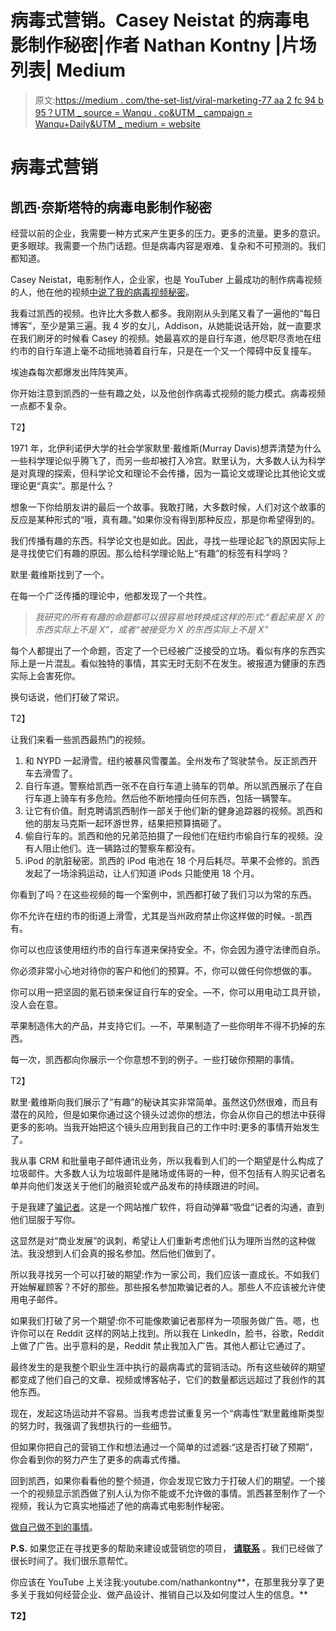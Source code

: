 # 病毒式营销。Casey Neistat 的病毒电影制作秘密|作者 Nathan Kontny |片场列表| Medium

> 原文:[https://medium . com/the-set-list/viral-marketing-77 aa 2 fc 94 b 95？UTM _ source = Wanqu . co&UTM _ campaign = Wanqu+Daily&UTM _ medium = website](https://medium.com/the-set-list/viral-marketing-77aa2fc94b95?utm_source=wanqu.co&utm_campaign=Wanqu+Daily&utm_medium=website)

# 病毒式营销

## 凯西·奈斯塔特的病毒电影制作秘密



经营以前的企业，我需要一种方式来产生更多的压力。更多的流量。更多的意识。更多眼球。我需要一个热门话题。但是病毒内容是艰难、复杂和不可预测的。我们都知道。

Casey Neistat，电影制作人，企业家，也是 YouTuber 上最成功的制作病毒视频的人，他在他的视频[中说了我的病毒视频秘密](https://www.youtube.com/watch?v=K3zpizyXqfk)。

我看过凯西的视频。也许比大多数人都多。我刚刚从头到尾又看了一遍他的“每日博客”，至少是第三遍。我 4 岁的女儿，Addison，从她能说话开始，就一直要求在我们刷牙的时候看 Casey 的视频。她最喜欢的是自行车道，他尽职尽责地在纽约市的自行车道上毫不动摇地骑着自行车，只是在一个又一个障碍中反复撞车。

埃迪森每次都爆发出阵阵笑声。

你开始注意到凯西的一些有趣之处，以及他创作病毒式视频的能力模式。病毒视频一点都不复杂。



T2】

1971 年，北伊利诺伊大学的社会学家默里·戴维斯(Murray Davis)想弄清楚为什么一些科学理论似乎腾飞了，而另一些却被打入冷宫。默里认为，大多数人认为科学是对真理的探索，但科学论文和理论不会传播，因为一篇论文或理论比其他论文或理论更“真实”。那是什么？

想象一下你给朋友讲的最后一个故事。我敢打赌，大多数时候，人们对这个故事的反应是某种形式的“哦，真有趣。”如果你没有得到那种反应，那是你希望得到的。

我们传播有趣的东西。科学论文也是如此。因此，寻找一些理论起飞的原因实际上是寻找使它们有趣的原因。那么给科学理论贴上“有趣”的标签有科学吗？

默里·戴维斯找到了一个。

在每一个广泛传播的理论中，他都发现了一个共性。

> *我研究的所有有趣的命题都可以很容易地转换成这样的形式:“看起来是 X 的东西实际上不是 X”，或者“被接受为 X 的东西实际上不是 X”*

每个人都提出了一个命题，否定了一个已经被广泛接受的立场。看似有序的东西实际上是一片混乱。看似独特的事情，其实无时无刻不在发生。被报道为健康的东西实际上会害死你。

换句话说，他们打破了常识。

T2】

让我们来看一些凯西最热门的视频。

1.  和 NYPD 一起滑雪。纽约被暴风雪覆盖。全州发布了驾驶禁令。反正凯西开车去滑雪了。
2.  自行车道。警察给凯西一张不在自行车道上骑车的罚单。所以凯西展示了在自行车道上骑车有多危险。然后他不断地撞向任何东西，包括一辆警车。
3.  让它有价值。耐克聘请凯西制作一部关于他们新的健身追踪器的视频。凯西和他的朋友马克斯一起环游世界，结果把预算搞砸了。
4.  偷自行车的。凯西和他的兄弟范拍摄了一段他们在纽约市偷自行车的视频。没有人阻止他们。连一辆路过的警察车都没有。
5.  iPod 的肮脏秘密。凯西的 iPod 电池在 18 个月后耗尽。苹果不会修的。凯西发起了一场涂鸦运动，让人们知道 iPods 只能使用 18 个月。

你看到了吗？在这些视频的每一个案例中，凯西都打破了我们习以为常的东西。

你不允许在纽约市的街道上滑雪，尤其是当州政府禁止你这样做的时候。-凯西有。

你可以也应该使用纽约市的自行车道来保持安全。不，你会因为遵守法律而自杀。

你必须非常小心地对待你的客户和他们的预算。不，你可以做任何你想做的事。

你可以用一把坚固的氪石锁来保证自行车的安全。—不，你可以用电动工具开锁，没人会在意。

苹果制造伟大的产品，并支持它们。—不，苹果制造了一些你明年不得不扔掉的东西。

每一次，凯西都向你展示一个你意想不到的例子。一些打破你预期的事情。

T2】

默里·戴维斯向我们展示了“有趣”的秘诀其实非常简单。虽然这仍然很难，而且有潜在的风险，但是如果你通过这个镜头过滤你的想法，你会从你自己的想法中获得更多的影响。当我开始把这个镜头应用到我自己的工作中时:更多的事情开始发生了。

我从事 CRM 和批量电子邮件通讯业务，所以我看到人们的一个期望是什么构成了垃圾邮件。大多数人认为垃圾邮件是赌场或伟哥的一种，但不包括有人购买记者名单并向他们发送关于他们的融资轮或产品发布的持续跟进的时间。

于是我建了[骗记者](http://trickajournalist.com/)。这是一个网站推广软件，将自动弹幕“吸盘”记者的沟通，直到他们屈服于写你。

这显然是对“商业发展”的讽刺，希望让人们重新考虑他们认为理所当然的这种做法。我没想到人们会真的报名参加。然后他们做到了。

所以我寻找另一个可以打破的期望:作为一家公司，我们应该一直成长。不如我们开始解雇顾客？不好的那些。那些报名参加欺骗记者的人。那些人不应该被允许使用电子邮件。

如果我们打破了另一个期望:你不可能像欺骗记者那样为一项服务做广告。嗯，也许你可以在 Reddit 这样的网站上找到。所以我在 LinkedIn，脸书，谷歌，Reddit 上做了广告。出乎意料的是，Reddit 禁止我加入广告。其他人都让它通过了。

最终发生的是我整个职业生涯中执行的最病毒式的营销活动。所有这些破碎的期望都变成了他们自己的文章、视频或博客帖子，它们的数量都远远超过了我创作的其他东西。

现在，发起这场运动并不容易。当我考虑尝试重复另一个“病毒性”默里戴维斯类型的努力时，我强调了我想执行的一些细节。

但如果你把自己的营销工作和想法通过一个简单的过滤器:“这是否打破了预期”，你会看到你的努力产生了更多的病毒式传播。

回到凯西，如果你看看他的整个频道，你会发现它致力于打破人们的期望。一个接一个的视频显示凯西做了别人认为你不能或不允许做的事情。凯西甚至制作了一个视频，我认为它真实地描述了他的病毒式电影制作秘密。

[做自己做不到的事情](https://www.youtube.com/watch?v=jG7dSXcfVqE)。

**P.S.** 如果您正在寻找更多的帮助来建设或营销您的项目， [**请联系**](http://rockstarcoders.com/) 。我们已经做了很长时间了。我们很乐意帮忙。

你应该在 YouTube 上关注我:youtube.com/nathankontny**，在那里我分享了更多关于我如何经营企业、做产品设计、推销自己以及如何度过人生的信息。**

**T2】**